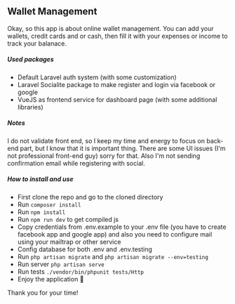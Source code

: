 ## Wallet Management

Okay, so this app is about online wallet management. You can add your wallets, credit cards and or 
cash, then fill it with your expenses or income to track your balanace.
##### Used packages
- Default Laravel auth system (with some customization)
- Laravel Socialite package to make register and login via facebook or google
- VueJS as frontend service for dashboard page (with some additional libraries)

##### Notes
I do not validate front end, so I keep my time and energy to focus on back-end part, but I 
know that it is important thing. There are some UI issues (I'm not professional front-end guy)
sorry for that. Also I'm not sending confirmation email while registering with social.

##### How to install and use
- First clone the repo and go to the cloned directory
- Run `composer install`
- Run `npm install`
- Run `npm run dev` to get compiled js
- Copy credentials from .env.example to your .env file (you have to create facebook app and google app) and also you need to configure mail using your mailtrap or other service
- Config database for both .env and .env.testing
- Run `php artisan migrate` and `php artisan migrate --env=testing`
- Run server `php artisan serve`
- Run tests `./vendor/bin/phpunit tests/Http`
- Enjoy the application :pizza: 

Thank you for your time!
